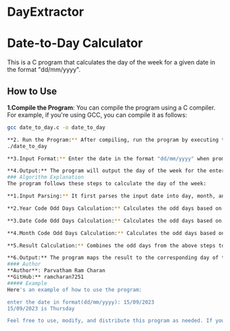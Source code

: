 # DayExtractor
# Date-to-Day Calculator

This is a C program that calculates the day of the week for a given date in the format "dd/mm/yyyy". 

## How to Use

 **1.Compile the Program**: You can compile the program using a C compiler. For example, if you're using GCC, you can compile it as follows:

   ```sh
   gcc date_to_day.c -o date_to_day

 **2. Run the Program:** After compiling, run the program by executing the generated binary:
   ./date_to_day
   
 **3.Input Format:** Enter the date in the format "dd/mm/yyyy" when prompted.

**4.Output:** The program will output the day of the week for the entered date.
### Algorithm Explanation
The program follows these steps to calculate the day of the week:

**1.Input Parsing:** It first parses the input date into day, month, and year components.

**2.Year Code Odd Days Calculation:** Calculates the odd days based on the year, considering different ranges of years (every 100 years, 200 years, etc.).

**3.Date Code Odd Days Calculation:** Calculates the odd days based on the day of the month.

**4.Month Code Odd Days Calculation:** Calculates the odd days based on the month, considering leap years.

**5.Result Calculation:** Combines the odd days from the above steps to calculate the final result.

**6.Output:** The program maps the result to the corresponding day of the week and displays it.
#### Author
**Author**: Parvatham Ram Charan
**GitHub:** ramcharan7251
##### Example
Here's an example of how to use the program:

enter the date in format(dd/mm/yyyy): 15/09/2023
15/09/2023 is Thursday

Feel free to use, modify, and distribute this program as needed. If you have any questions or suggestions for improvement, please don't hesitate to contact the author.









